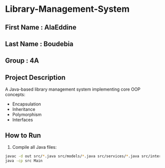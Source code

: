 # Library-Management-System

## First Name : AlaEddine
## Last Name : Boudebia
## Group : 4A

## Project Description
A Java-based library management system implementing core OOP concepts:
- Encapsulation
- Inheritance
- Polymorphism
- Interfaces


## How to Run
1. Compile all Java files:
```bash
javac -d out src/*.java src/models/*.java src/services/*.java src/interfaces/*.java
java -cp src Main
